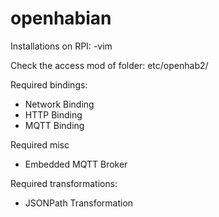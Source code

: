 # openhabian

Installations on RPI:
-vim

Check the access mod of folder:
etc/openhab2/

Required bindings:
- Network Binding
- HTTP Binding
- MQTT Binding

Required misc
- Embedded MQTT Broker

Required transformations:
- JSONPath Transformation
